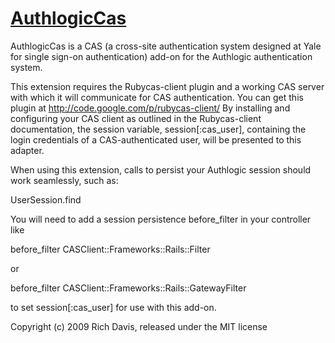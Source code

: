 [AuthlogicCas](https://github.com/thurisaz/authlogic_cas)
============

AuthlogicCas is a CAS (a cross-site authentication system designed at Yale for single sign-on authentication) add-on for the Authlogic authentication system.

This extension requires the Rubycas-client plugin and a working CAS server with which it will communicate for CAS authentication.  You can get this plugin at http://code.google.com/p/rubycas-client/  By installing and configuring your CAS client as outlined in the Rubycas-client documentation, the session variable, session[:cas_user], containing the login credentials of a CAS-authenticated user, will be presented to this adapter.

When using this extension, calls to persist your Authlogic session should work seamlessly, such as:

UserSession.find

You will need to add a session persistence before_filter in your controller like

before_filter CASClient::Frameworks::Rails::Filter

 or

before_filter CASClient::Frameworks::Rails::GatewayFilter

to set session[:cas_user] for use with this add-on.

Copyright (c) 2009 Rich Davis, released under the MIT license

